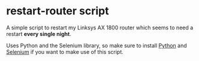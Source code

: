 # restart-router script
A simple script to restart my Linksys AX 1800 router which seems to need a restart **every single night**. 

Uses Python and the Selenium library, so make sure to install [Python](https://www.python.org/downloads/) and [Selenium](https://www.selenium.dev/documentation/en/selenium_installation/) if you want to make use of this script.
